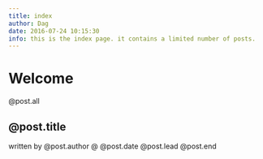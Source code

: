 ```yaml
---
title: index
author: Dag
date: 2016-07-24 10:15:30
info: this is the index page. it contains a limited number of posts.
---
```


# Welcome

@post.all
## @post.title
written by @post.author @ @post.date
@post.lead
@post.end
